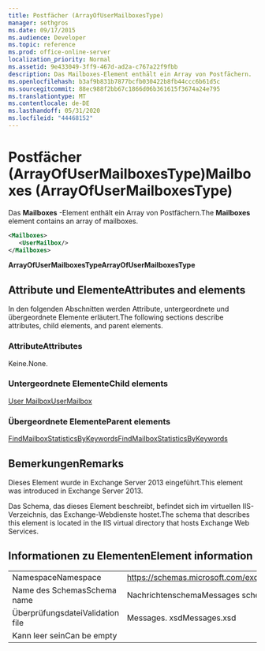 ```yaml
---
title: Postfächer (ArrayOfUserMailboxesType)
manager: sethgros
ms.date: 09/17/2015
ms.audience: Developer
ms.topic: reference
ms.prod: office-online-server
localization_priority: Normal
ms.assetid: 9e433049-3ff9-467d-ad2a-c767a22f9fbb
description: Das Mailboxes-Element enthält ein Array von Postfächern.
ms.openlocfilehash: b3af9b831b7877bcfb030422b8fb44ccc6b61d5c
ms.sourcegitcommit: 88ec988f2bb67c1866d06b361615f3674a24e795
ms.translationtype: MT
ms.contentlocale: de-DE
ms.lasthandoff: 05/31/2020
ms.locfileid: "44468152"
---
```

# <a name="mailboxes-arrayofusermailboxestype"></a><span data-ttu-id="ba33e-103">Postfächer (ArrayOfUserMailboxesType)</span><span class="sxs-lookup"><span data-stu-id="ba33e-103">Mailboxes (ArrayOfUserMailboxesType)</span></span>

<span data-ttu-id="ba33e-104">Das **Mailboxes** -Element enthält ein Array von Postfächern.</span><span class="sxs-lookup"><span data-stu-id="ba33e-104">The **Mailboxes** element contains an array of mailboxes.</span></span> 
  
```XML
<Mailboxes>
   <UserMailbox/>
</Mailboxes>
```

<span data-ttu-id="ba33e-105">**ArrayOfUserMailboxesType**</span><span class="sxs-lookup"><span data-stu-id="ba33e-105">**ArrayOfUserMailboxesType**</span></span>

## <a name="attributes-and-elements"></a><span data-ttu-id="ba33e-106">Attribute und Elemente</span><span class="sxs-lookup"><span data-stu-id="ba33e-106">Attributes and elements</span></span>

<span data-ttu-id="ba33e-107">In den folgenden Abschnitten werden Attribute, untergeordnete und übergeordnete Elemente erläutert.</span><span class="sxs-lookup"><span data-stu-id="ba33e-107">The following sections describe attributes, child elements, and parent elements.</span></span>
  
### <a name="attributes"></a><span data-ttu-id="ba33e-108">Attribute</span><span class="sxs-lookup"><span data-stu-id="ba33e-108">Attributes</span></span>

<span data-ttu-id="ba33e-109">Keine.</span><span class="sxs-lookup"><span data-stu-id="ba33e-109">None.</span></span>
  
### <a name="child-elements"></a><span data-ttu-id="ba33e-110">Untergeordnete Elemente</span><span class="sxs-lookup"><span data-stu-id="ba33e-110">Child elements</span></span>

[<span data-ttu-id="ba33e-111">User Mailbox</span><span class="sxs-lookup"><span data-stu-id="ba33e-111">UserMailbox</span></span>](usermailbox.md)
  
### <a name="parent-elements"></a><span data-ttu-id="ba33e-112">Übergeordnete Elemente</span><span class="sxs-lookup"><span data-stu-id="ba33e-112">Parent elements</span></span>

[<span data-ttu-id="ba33e-113">FindMailboxStatisticsByKeywords</span><span class="sxs-lookup"><span data-stu-id="ba33e-113">FindMailboxStatisticsByKeywords</span></span>](findmailboxstatisticsbykeywords.md)
  
## <a name="remarks"></a><span data-ttu-id="ba33e-114">Bemerkungen</span><span class="sxs-lookup"><span data-stu-id="ba33e-114">Remarks</span></span>

<span data-ttu-id="ba33e-115">Dieses Element wurde in Exchange Server 2013 eingeführt.</span><span class="sxs-lookup"><span data-stu-id="ba33e-115">This element was introduced in Exchange Server 2013.</span></span>
  
<span data-ttu-id="ba33e-116">Das Schema, das dieses Element beschreibt, befindet sich im virtuellen IIS-Verzeichnis, das Exchange-Webdienste hostet.</span><span class="sxs-lookup"><span data-stu-id="ba33e-116">The schema that describes this element is located in the IIS virtual directory that hosts Exchange Web Services.</span></span>
  
## <a name="element-information"></a><span data-ttu-id="ba33e-117">Informationen zu Elementen</span><span class="sxs-lookup"><span data-stu-id="ba33e-117">Element information</span></span>

|||
|:-----|:-----|
|<span data-ttu-id="ba33e-118">Namespace</span><span class="sxs-lookup"><span data-stu-id="ba33e-118">Namespace</span></span>  <br/> |https://schemas.microsoft.com/exchange/services/2006/messages  <br/> |
|<span data-ttu-id="ba33e-119">Name des Schemas</span><span class="sxs-lookup"><span data-stu-id="ba33e-119">Schema name</span></span>  <br/> |<span data-ttu-id="ba33e-120">Nachrichtenschema</span><span class="sxs-lookup"><span data-stu-id="ba33e-120">Messages schema</span></span>  <br/> |
|<span data-ttu-id="ba33e-121">Überprüfungsdatei</span><span class="sxs-lookup"><span data-stu-id="ba33e-121">Validation file</span></span>  <br/> |<span data-ttu-id="ba33e-122">Messages. xsd</span><span class="sxs-lookup"><span data-stu-id="ba33e-122">Messages.xsd</span></span>  <br/> |
|<span data-ttu-id="ba33e-123">Kann leer sein</span><span class="sxs-lookup"><span data-stu-id="ba33e-123">Can be empty</span></span>  <br/> ||
   


